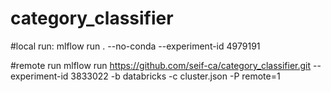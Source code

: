 # category_classifier


#local run: 
mlflow run . --no-conda --experiment-id 4979191

#remote run 
mlflow run https://github.com/seif-ca/category_classifier.git --experiment-id 3833022 -b databricks -c cluster.json -P remote=1